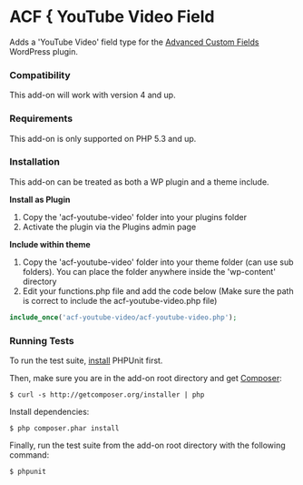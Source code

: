 # ACF { YouTube Video Field

Adds a 'YouTube Video' field type for the [Advanced Custom Fields](http://wordpress.org/extend/plugins/advanced-custom-fields/) WordPress plugin.

### Compatibility

This add-on will work with version 4 and up.

### Requirements

This add-on is only supported on PHP 5.3 and up.

### Installation

This add-on can be treated as both a WP plugin and a theme include.

**Install as Plugin**

1. Copy the 'acf-youtube-video' folder into your plugins folder
2. Activate the plugin via the Plugins admin page

**Include within theme**

1.	Copy the 'acf-youtube-video' folder into your theme folder (can use sub folders). You can place the folder anywhere inside the 'wp-content' directory
2.	Edit your functions.php file and add the code below (Make sure the path is correct to include the acf-youtube-video.php file)

```php
include_once('acf-youtube-video/acf-youtube-video.php');
```

### Running Tests

To run the test suite, [install](http://phpunit.de/manual/current/en/installation.html) PHPUnit first.

Then, make sure you are in the add-on root directory and get [Composer](http://getcomposer.org/):

    $ curl -s http://getcomposer.org/installer | php

Install dependencies:

    $ php composer.phar install

Finally, run the test suite from the add-on root directory with the following command:

    $ phpunit

